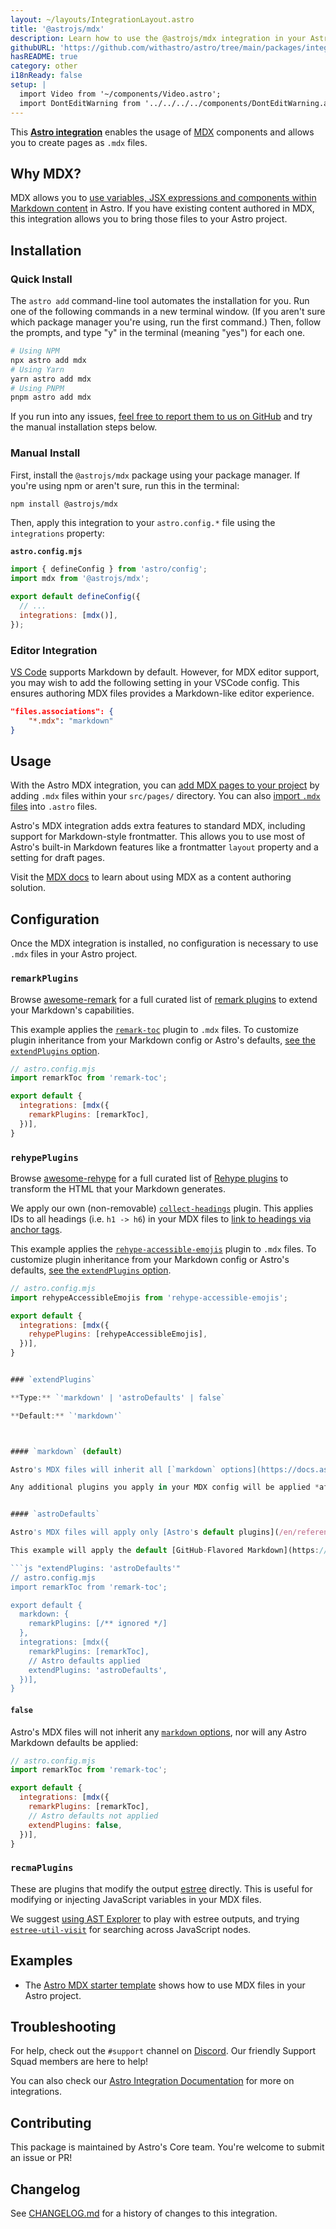 ```yaml
---
layout: ~/layouts/IntegrationLayout.astro
title: '@astrojs/mdx'
description: Learn how to use the @astrojs/mdx integration in your Astro project.
githubURL: 'https://github.com/withastro/astro/tree/main/packages/integrations/mdx/'
hasREADME: true
category: other
i18nReady: false
setup: |
  import Video from '~/components/Video.astro';
  import DontEditWarning from '../../../../components/DontEditWarning.astro';
---
```

This **[Astro integration][astro-integration]** enables the usage of [MDX](https://mdxjs.com/) components and allows you to create pages as `.mdx` files.

## Why MDX?

MDX allows you to [use variables, JSX expressions and components within Markdown content](https://docs.astro.build/en/guides/markdown-content/#variables-and-components) in Astro. If you have existing content authored in MDX, this integration allows you to bring those files to your Astro project.

## Installation

### Quick Install

The `astro add` command-line tool automates the installation for you. Run one of the following commands in a new terminal window. (If you aren't sure which package manager you're using, run the first command.) Then, follow the prompts, and type "y" in the terminal (meaning "yes") for each one.

```sh
# Using NPM
npx astro add mdx
# Using Yarn
yarn astro add mdx
# Using PNPM
pnpm astro add mdx
```

If you run into any issues, [feel free to report them to us on GitHub](https://github.com/withastro/astro/issues) and try the manual installation steps below.

### Manual Install

First, install the `@astrojs/mdx` package using your package manager. If you're using npm or aren't sure, run this in the terminal:

```sh
npm install @astrojs/mdx
```

Then, apply this integration to your `astro.config.*` file using the `integrations` property:

**`astro.config.mjs`**

```js
import { defineConfig } from 'astro/config';
import mdx from '@astrojs/mdx';

export default defineConfig({
  // ...
  integrations: [mdx()],
});
```


### Editor Integration

[VS Code](https://code.visualstudio.com/) supports Markdown by default. However, for MDX editor support, you may wish to add the following setting in your VSCode config. This ensures authoring MDX files provides a Markdown-like editor experience.

```json title=".vscode/settings.json"
"files.associations": {
    "*.mdx": "markdown"
}
```

## Usage


With the Astro MDX integration, you can [add MDX pages to your project](/en/guides/markdown-content/#markdown-and-mdx-pages) by adding `.mdx` files within your `src/pages/` directory. You can also [import `.mdx` files](https://docs.astro.build/en/guides/markdown-content/#importing-markdown) into `.astro` files. 

Astro's MDX integration adds extra features to standard MDX, including support for Markdown-style frontmatter. This allows you to use most of Astro's built-in Markdown features like a frontmatter `layout` property and a setting for draft pages.

Visit the [MDX docs](https://mdxjs.com/docs/what-is-mdx/) to learn about using MDX as a content authoring solution.


## Configuration

Once the MDX integration is installed, no configuration is necessary to use `.mdx` files in your Astro project.

### `remarkPlugins`

Browse [awesome-remark](https://github.com/remarkjs/awesome-remark) for a full curated list of [remark plugins](https://github.com/remarkjs/remark/blob/main/doc/plugins.md) to extend your Markdown's capabilities.

This example applies the [`remark-toc`](https://github.com/remarkjs/remark-toc) plugin to `.mdx` files. To customize plugin inheritance from your Markdown config or Astro's defaults, [see the `extendPlugins` option](#extendplugins).

```js
// astro.config.mjs
import remarkToc from 'remark-toc';

export default {
  integrations: [mdx({
    remarkPlugins: [remarkToc],
  })],
}
```

### `rehypePlugins`

 Browse [awesome-rehype](https://github.com/rehypejs/awesome-rehype) for a full curated list of [Rehype plugins](https://github.com/rehypejs/rehype/blob/main/doc/plugins.md) to transform the HTML that your Markdown generates.

We apply our own (non-removable) [`collect-headings`](https://github.com/withastro/astro/blob/main/packages/integrations/mdx/src/rehype-collect-headings.ts) plugin. This applies IDs to all headings (i.e. `h1 -> h6`) in your MDX files to [link to headings via anchor tags](https://developer.mozilla.org/en-US/docs/Web/HTML/Element/a#linking_to_an_element_on_the_same_page).

This example applies the [`rehype-accessible-emojis`](https://www.npmjs.com/package/rehype-accessible-emojis) plugin to `.mdx` files. To customize plugin inheritance from your Markdown config or Astro's defaults, [see the `extendPlugins` option](#extendplugins).

```js
// astro.config.mjs
import rehypeAccessibleEmojis from 'rehype-accessible-emojis';

export default {
  integrations: [mdx({
    rehypePlugins: [rehypeAccessibleEmojis],
  })],
}


### `extendPlugins`

**Type:** `'markdown' | 'astroDefaults' | false`

**Default:** `'markdown'`



#### `markdown` (default)

Astro's MDX files will inherit all [`markdown` options](https://docs.astro.build/en/reference/configuration-reference/#markdown-options) in your Astro configuration file, which includes the [GitHub-Flavored Markdown](https://github.com/remarkjs/remark-gfm) and [Smartypants](https://github.com/silvenon/remark-smartypants) plugins by default.

Any additional plugins you apply in your MDX config will be applied *after* your configured Markdown plugins.


#### `astroDefaults`

Astro's MDX files will apply only [Astro's default plugins](/en/reference/configuration-reference/#markdownextenddefaultplugins), without inheriting the rest of your Markdown config. 

This example will apply the default [GitHub-Flavored Markdown](https://github.com/remarkjs/remark-gfm) and [Smartypants](https://github.com/silvenon/remark-smartypants) plugins alongside [`remark-toc`](https://github.com/remarkjs/remark-toc) to your MDX files, while ignoring any `markdown.remarkPlugins` configuration:

```js "extendPlugins: 'astroDefaults'"
// astro.config.mjs
import remarkToc from 'remark-toc';

export default {
  markdown: {
    remarkPlugins: [/** ignored */]
  },
  integrations: [mdx({
    remarkPlugins: [remarkToc],
    // Astro defaults applied
    extendPlugins: 'astroDefaults',
  })],
}
```

#### `false`

Astro's MDX files will not inherit any [`markdown` options](https://docs.astro.build/en/reference/configuration-reference/#markdown-options), nor will any Astro Markdown defaults be applied:

```js "extendPlugins: false"
// astro.config.mjs
import remarkToc from 'remark-toc';

export default {
  integrations: [mdx({
    remarkPlugins: [remarkToc],
    // Astro defaults not applied
    extendPlugins: false,
  })],
}
```

### `recmaPlugins`

These are plugins that modify the output [estree](https://github.com/estree/estree) directly. This is useful for modifying or injecting JavaScript variables in your MDX files.

We suggest [using AST Explorer](https://astexplorer.net/) to play with estree outputs, and trying [`estree-util-visit`](https://unifiedjs.com/explore/package/estree-util-visit/) for searching across JavaScript nodes.

## Examples

*   The [Astro MDX starter template](https://github.com/withastro/astro/tree/latest/examples/with-mdx) shows how to use MDX files in your Astro project.

## Troubleshooting

For help, check out the `#support` channel on [Discord](https://astro.build/chat). Our friendly Support Squad members are here to help!

You can also check our [Astro Integration Documentation][astro-integration] for more on integrations.

## Contributing

This package is maintained by Astro's Core team. You're welcome to submit an issue or PR!

## Changelog

See [CHANGELOG.md](https://github.com/withastro/astro/tree/main/packages/integrations/mdx/CHANGELOG.md) for a history of changes to this integration.

[astro-integration]: /en/guides/integrations-guide/

[astro-ui-frameworks]: /en/core-concepts/framework-components/#using-framework-components
